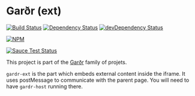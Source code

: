 # Garðr (ext)

[![Build Status](https://api.travis-ci.org/gardr/ext.png?branch=master)](https://travis-ci.org/gardr/ext)
[![Dependency Status](https://david-dm.org/gardr/ext.png)](https://david-dm.org/gardr/ext)
[![devDependency Status](https://david-dm.org/gardr/ext/dev-status.png)](https://david-dm.org/gardr/ext#info=devDependencies)


[![NPM](https://nodei.co/npm/gardr-ext.png?stars=true&downloads=true)](https://npmjs.org/package/gardr-ext)


[![Sauce Test Status](https://saucelabs.com/browser-matrix/gardr-ext.svg)](https://saucelabs.com/u/gardr-ext)


This project is part of the [Garðr](http://gardr.github.io/) family of projets.

`gardr-ext` is the part which embeds external content inside the iframe. It uses postMessage to communicate with the parent page. You will need to have `gardr-host` running there.
